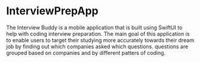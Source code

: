 # InterviewPrepApp

The Interview Buddy is a mobile application that is built using SwiftUI to help with coding interview preparation. The main goal of this application is to enable users to target their studying more accurately towards their dream job by finding out which companies asked which questions. questions are grouped based on companies and by different patters of coding. 
